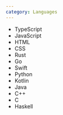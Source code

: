 ```yaml
---
category: Languages
---
```


- TypeScript
- JavaScript
- HTML
- CSS
- Rust
- Go
- Swift
- Python
- Kotlin
- Java
- C++
- C
- Haskell